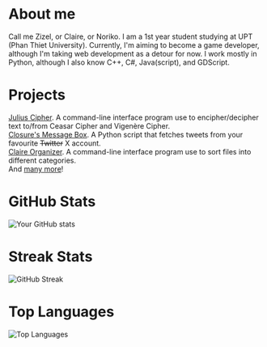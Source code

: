 # About me
Call me Zizel, or Claire, or Noriko. I am a 1st year student studying at UPT (Phan Thiet University). Currently, I'm aiming to become a game developer, although I'm taking web development as a detour for now. I work mostly in Python, although I also know C++, C#, Java(script), and GDScript.

# Projects
[Julius Cipher](https://github.com/nononoriko/julius-cipher-python.edition). A command-line interface program use to encipher/decipher text to/from Ceasar Cipher and Vigenère Cipher.  
[Closure's Message Box](https://github.com/nononoriko/closures-message-box). A Python script that fetches tweets from your favourite ~~Twitter~~ X account.  
[Claire Organizer](https://github.com/nononoriko/claire_organizer-python.edition). A command-line interface program use to sort files into different categories.  
And [many more](https://github.com/nononoriko?tab=repositories)!

# GitHub Stats  
![Your GitHub stats](https://github-readme-stats.vercel.app/api?username=nononoriko&show_icons=true&theme=transparent&color=white&hide_border=true)

# Streak Stats  
![GitHub Streak](https://streak-stats.demolab.com?user=nononoriko&theme=transparent&hide_border=true)

# Top Languages
![Top Languages](https://github-readme-stats.vercel.app/api/top-langs/?username=nononoriko&layout=compact&theme=transparent&hide_border=true)

<!--I miss my family.-->
